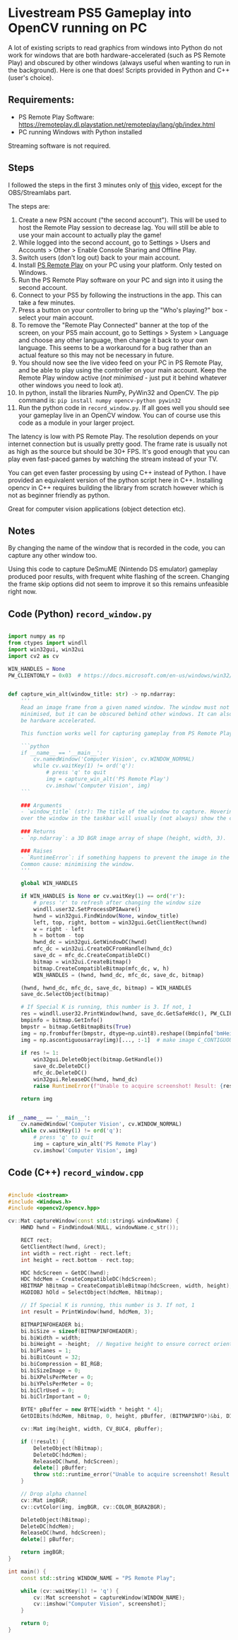 # Livestream PS5 Gameplay into OpenCV running on PC

A lot of existing scripts to read graphics from windows into Python do not work for windows that are both hardware-accelerated (such as PS Remote Play) and obscured by other windows (always useful when wanting to run in the background). Here is one that does! Scripts provided in Python and C++ (user's choice).

## Requirements:

- PS Remote Play Software: https://remoteplay.dl.playstation.net/remoteplay/lang/gb/index.html
- PC running Windows with Python installed

Streaming software is not required.

## Steps

I followed the steps in the first 3 minutes only of [this](https://www.youtube.com/watch?v=cNBs8Wgelf0) video, except for the OBS/Streamlabs part.

The steps are:

1. Create a new PSN account ("the second account"). This will be used to host the Remote Play session to decrease lag. You will still be able to use your main account to actually play the game!
2. While logged into the second account, go to Settings > Users and Accounts > Other > Enable Console Sharing and Offline Play.
3. Switch users (don't log out) back to your main account.
4. Install [PS Remote Play](https://remoteplay.dl.playstation.net/remoteplay/lang/gb/index.html) on your PC using your platform. Only tested on Windows.
5. Run the PS Remote Play software on your PC and sign into it using the second account.
6. Connect to your PS5 by following the instructions in the app. This can take a few minutes.
7. Press a button on your controller to bring up the "Who's playing?" box - select your main account.
8. To remove the "Remote Play Connected" banner at the top of the screen, on your PS5 main account, go to Settings > System > Language and choose any other language, then change it back to your own language. This seems to be a workaround for a bug rather than an actual feature so this may not be necessary in future.
9. You should now see the live video feed on your PC in PS Remote Play, and be able to play using the controller on your main account. Keep the Remote Play window active (*not minimised* - just put it behind whatever other windows you need to look at).
10. In python, install the libraries NumPy, PyWin32 and OpenCV. The pip command is:
    `pip install numpy opencv-python pywin32`
11. Run the python code in `record_window.py`. If all goes well you should see your gameplay live in an OpenCV window. You can of course use this code as a module in your larger project.

The latency is low with PS Remote Play. The resolution depends on your internet connection but is usually pretty good. The frame rate is usually not as high as the source but should be 30+ FPS. It's good enough that you can play even fast-paced games by watching the stream instead of your TV.

You can get even faster processing by using C++ instead of Python. I have provided an equivalent version of the python script here in C++. Installing opencv in C++ requires building the library from scratch however which is not as beginner friendly as python.

Great for computer vision applications (object detection etc).

## Notes

By changing the name of the window that is recorded in the code, you can capture any other window too.

Using this code to capture DeSmuME (Nintendo DS emulator) gameplay produced poor results, with frequent white flashing of the screen. Changing the frame skip options did not seem to improve it so this remains unfeasible right now.

## Code (Python) `record_window.py`

```python

import numpy as np
from ctypes import windll
import win32gui, win32ui
import cv2 as cv

WIN_HANDLES = None
PW_CLIENTONLY = 0x03  # https://docs.microsoft.com/en-us/windows/win32/api/winuser/nf-winuser-printwindow


def capture_win_alt(window_title: str) -> np.ndarray:
    '''
    Read an image frame from a given named window. The window must not be
    minimised, but it can be obscured behind other windows. It can also
    be hardware accelerated.

    This function works well for capturing gameplay from PS Remote Play. Example:

    ```python
    if __name__ == '__main__':
        cv.namedWindow('Computer Vision', cv.WINDOW_NORMAL)
        while cv.waitKey(1) != ord('q'):
            # press 'q' to quit
            img = capture_win_alt('PS Remote Play')
            cv.imshow('Computer Vision', img)
    ```
    
    ### Arguments
    - `window_title` (str): The title of the window to capture. Hovering
    over the window in the taskbar will usually (not always) show the correct name to use.
    
    ### Returns
    - `np.ndarray`: a 3D BGR image array of shape (height, width, 3).

    ### Raises
    - `RuntimeError`: if something happens to prevent the image in the window being read.
    Common cause: minimising the window.
    '''    

    global WIN_HANDLES

    if WIN_HANDLES is None or cv.waitKey(1) == ord('r'):
        # press 'r' to refresh after changing the window size
        windll.user32.SetProcessDPIAware()
        hwnd = win32gui.FindWindow(None, window_title)
        left, top, right, bottom = win32gui.GetClientRect(hwnd)
        w = right - left
        h = bottom - top
        hwnd_dc = win32gui.GetWindowDC(hwnd)
        mfc_dc = win32ui.CreateDCFromHandle(hwnd_dc)
        save_dc = mfc_dc.CreateCompatibleDC()
        bitmap = win32ui.CreateBitmap()
        bitmap.CreateCompatibleBitmap(mfc_dc, w, h)
        WIN_HANDLES = (hwnd, hwnd_dc, mfc_dc, save_dc, bitmap)

    (hwnd, hwnd_dc, mfc_dc, save_dc, bitmap) = WIN_HANDLES
    save_dc.SelectObject(bitmap)

    # If Special K is running, this number is 3. If not, 1
    res = windll.user32.PrintWindow(hwnd, save_dc.GetSafeHdc(), PW_CLIENTONLY)  # <winuser.h>
    bmpinfo = bitmap.GetInfo()
    bmpstr = bitmap.GetBitmapBits(True)
    img = np.frombuffer(bmpstr, dtype=np.uint8).reshape((bmpinfo['bmHeight'], bmpinfo['bmWidth'], 4))
    img = np.ascontiguousarray(img)[..., :-1]  # make image C_CONTIGUOUS and drop alpha channel
    
    if res != 1:
        win32gui.DeleteObject(bitmap.GetHandle())
        save_dc.DeleteDC()
        mfc_dc.DeleteDC()
        win32gui.ReleaseDC(hwnd, hwnd_dc)
        raise RuntimeError(f"Unable to acquire screenshot! Result: {res}")

    return img


if __name__ == '__main__':
    cv.namedWindow('Computer Vision', cv.WINDOW_NORMAL)
    while cv.waitKey(1) != ord('q'):
        # press 'q' to quit
        img = capture_win_alt('PS Remote Play')
        cv.imshow('Computer Vision', img)
```

## Code (C++) `record_window.cpp`

```cpp

#include <iostream>
#include <Windows.h>
#include <opencv2/opencv.hpp>

cv::Mat captureWindow(const std::string& windowName) {
    HWND hwnd = FindWindowA(NULL, windowName.c_str());

    RECT rect;
    GetClientRect(hwnd, &rect);
    int width = rect.right - rect.left;
    int height = rect.bottom - rect.top;

    HDC hdcScreen = GetDC(hwnd);
    HDC hdcMem = CreateCompatibleDC(hdcScreen);
    HBITMAP hBitmap = CreateCompatibleBitmap(hdcScreen, width, height);
    HGDIOBJ hOld = SelectObject(hdcMem, hBitmap);

    // If Special K is running, this number is 3. If not, 1
    int result = PrintWindow(hwnd, hdcMem, 3);

    BITMAPINFOHEADER bi;
    bi.biSize = sizeof(BITMAPINFOHEADER);
    bi.biWidth = width;
    bi.biHeight = -height;  // Negative height to ensure correct orientation
    bi.biPlanes = 1;
    bi.biBitCount = 32;
    bi.biCompression = BI_RGB;
    bi.biSizeImage = 0;
    bi.biXPelsPerMeter = 0;
    bi.biYPelsPerMeter = 0;
    bi.biClrUsed = 0;
    bi.biClrImportant = 0;

    BYTE* pBuffer = new BYTE[width * height * 4];
    GetDIBits(hdcMem, hBitmap, 0, height, pBuffer, (BITMAPINFO*)&bi, DIB_RGB_COLORS);

    cv::Mat img(height, width, CV_8UC4, pBuffer);

    if (!result) {
        DeleteObject(hBitmap);
        DeleteDC(hdcMem);
        ReleaseDC(hwnd, hdcScreen);
        delete[] pBuffer;
        throw std::runtime_error("Unable to acquire screenshot! Result: " + std::to_string(result));
    }

    // Drop alpha channel
    cv::Mat imgBGR;
    cv::cvtColor(img, imgBGR, cv::COLOR_BGRA2BGR);

    DeleteObject(hBitmap);
    DeleteDC(hdcMem);
    ReleaseDC(hwnd, hdcScreen);
    delete[] pBuffer;

    return imgBGR;
}

int main() {
    const std::string WINDOW_NAME = "PS Remote Play";

    while (cv::waitKey(1) != 'q') {
        cv::Mat screenshot = captureWindow(WINDOW_NAME);
        cv::imshow("Computer Vision", screenshot);
    }

    return 0;
}
```
